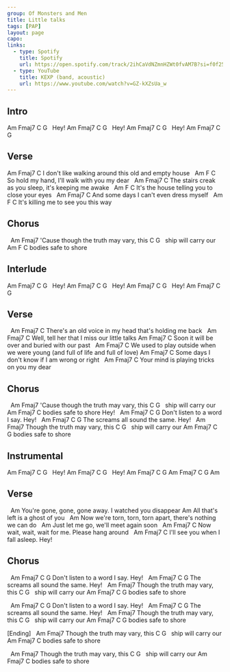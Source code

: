 ```yaml
---
group: Of Monsters and Men
title: Little talks
tags: [PAP]
layout: page
capo: 
links: 
  - type: Spotify
    title: Spotify
    url: https://open.spotify.com/track/2ihCaVdNZmnHZWt0fvAM7B?si=f0f251b9c8ef4e96
  - type: YouTube
    title: KEXP (band, acoustic)
    url: https://www.youtube.com/watch?v=GZ-kXZsUa_w
---
```


## Intro

Am   Fmaj7   C   G
&nbsp;                Hey!
Am   Fmaj7   C   G
&nbsp;                Hey!
Am   Fmaj7   C   G
&nbsp;                Hey!
Am   Fmaj7   C   G

## Verse

Am           Fmaj7                  C
I don't like walking around this old and empty house
&nbsp;  Am                 F                C
So hold my hand, I'll walk with you my dear
&nbsp;   Am           Fmaj7              C
The stairs creak as you sleep, it's keeping me awake
&nbsp;        Am            F                 C
It's the house telling you to close your eyes
&nbsp;   Am        Fmaj7       C
And some days I can't even dress myself
&nbsp;    Am            F               C
It's killing me to see you this way

## Chorus

&nbsp;                 Am        Fmaj7
'Cause though the truth may vary, this
C           G
&nbsp; ship will carry our
Am     F            C
bodies safe to shore

## Interlude

Am   Fmaj7   C   G
&nbsp;                Hey!
Am   Fmaj7   C   G
&nbsp;                Hey!
Am   Fmaj7   C   G
&nbsp;                Hey!
Am   Fmaj7   C   G

## Verse

&nbsp;          Am        Fmaj7            C
There's an old voice in my head that's holding me back
&nbsp;     Am              Fmaj7            C
Well, tell her that I miss our little talks
Am              Fmaj7    C
Soon it will be over and buried with our past
&nbsp;  Am              Fmaj7             C
We used to play outside when we were young (and full of life and full of love)
Am        Fmaj7           C
Some days I don't know if I am wrong or right
&nbsp;    Am              Fmaj7             C
Your mind is playing tricks on you my dear

## Chorus

&nbsp;                 Am        Fmaj7
'Cause though the truth may vary, this
C            G
&nbsp; ship will carry our
Am     Fmaj7        C
bodies safe to shore   Hey!
&nbsp;     Am          Fmaj7  C    G
Don't listen to a word I say. Hey!
&nbsp;   Am          Fmaj7     C     G
The screams all sound the same. Hey!
&nbsp;          Am        Fmaj7
Though the truth may vary, this
C           G
&nbsp; ship will carry our
Am     Fmaj7        C  G
bodies safe to shore

## Instrumental

Am   Fmaj7   C   G
&nbsp;                Hey!
Am   Fmaj7   C   G
&nbsp;                Hey!
Am   Fmaj7   C   G
Am   Fmaj7   C   G
Am

## Verse

&nbsp;      Am
You're gone, gone, gone away. I watched you disappear
Am
All that's left is a ghost of you
&nbsp;         Am
Now we're torn, torn, torn apart, there's nothing we can do
&nbsp;    Am
Just let me go, we'll meet again soon
&nbsp;   Am          Fmaj7       C
Now wait, wait, wait for me. Please hang around
&nbsp;    Am             Fmaj7 C
I'll see you when I fall asleep. Hey!

## Chorus

&nbsp;     Am          Fmaj7  C    G
Don't listen to a word I say. Hey!
&nbsp;   Am          Fmaj7     C     G
The screams all sound the same. Hey!
&nbsp;          Am        Fmaj7
Though the truth may vary, this
C           G
&nbsp; ship will carry our
Am     Fmaj7        C  G
bodies safe to shore

&nbsp;     Am          Fmaj7  C    G
Don't listen to a word I say. Hey!
&nbsp;   Am          Fmaj7     C     G
The screams all sound the same. Hey!
&nbsp;          Am        Fmaj7
Though the truth may vary, this
C           G
&nbsp; ship will carry our
Am     Fmaj7        C  G
bodies safe to shore

[Ending]
&nbsp;          Am        Fmaj7
Though the truth may vary, this
C           G
&nbsp; ship will carry our
Am     Fmaj7        C
bodies safe to shore

&nbsp;          Am        Fmaj7
Though the truth may vary, this
C           G
&nbsp; ship will carry our
Am     Fmaj7        C
bodies safe to shore

